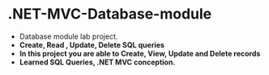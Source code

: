 # .NET-MVC-Database-module
* Database module lab project.
* **Create, Read , Update, Delete SQL queries**
* **In this project you are able to Create, View, Update and Delete records**
* **Learned SQL Queries, .NET MVC conception.**
